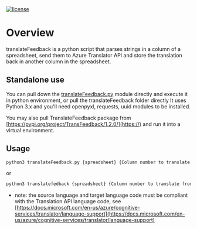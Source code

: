 <span align="center">
<a href="https://opensource.org/licenses/MIT"><img title="license" src="https://img.shields.io/badge/License-MIT-yellow.svg" ></a>
</span>

# Overview

translateFeedback is a python script that parses strings in a column of a spreadsheet, send them to Azure Translator API and store the translation back in another column in the spreadsheet.

## Standalone use

You can pull down the [translateFeedback.py](https://github.com/ericvt/feedback_autotranslate/blob/master/script/translateFeedback.py) module directly and execute it in python environment, or pull the translateFeedback folder directly
It uses Python 3.x and you'll need openpyxl, requests, uuid modules to be installed.

You may also pull TranslateFeedback package from [https://pypi.org/project/TransFeedback/1.2.0/](https://)
and run it into a virtual environment.

## Usage

```bash
python3 translateFeedback.py {spreadsheet} {Column number to translate from} {Column number to translate to} {source language} {target language} {subscription key}
```

or

```bash
python3 translatefedback {spreadsheet} {Column number to translate from} {Column number to translate to} {source language} {target language} {subscription key}
```

* note: the source language and target language code must be compliant with the Translation API language code, see [https://docs.microsoft.com/en-us/azure/cognitive-services/translator/language-support](https://docs.microsoft.com/en-us/azure/cognitive-services/translator/language-support)
